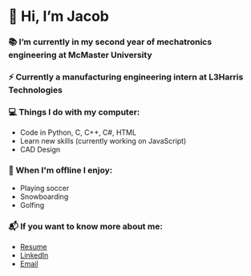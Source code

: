 # 👋 Hi, I’m Jacob
 ### 📚 I’m currently in my second year of mechatronics engineering at McMaster University
 ### ⚡ Currently a manufacturing engineering intern at L3Harris Technologies
 ### 💻 Things I do with my computer:
  - Code in Python, C, C++, C#, HTML
  - Learn new skills (currently working on JavaScript)
  - CAD Design
 ### 🌳 When I'm offline I enjoy:
  - Playing soccer
  - Snowboarding
  - Golfing
 ### 📬 If you want to know more about me:
  - [Resume](https://github.com/user-attachments/files/16249773/Jacob_Foster_Resume.pdf)
  - [LinkedIn](https://www.linkedin.com/in/jacobnfoster/)
  - [Email](mailto:fostej26@mcmaster.ca)
